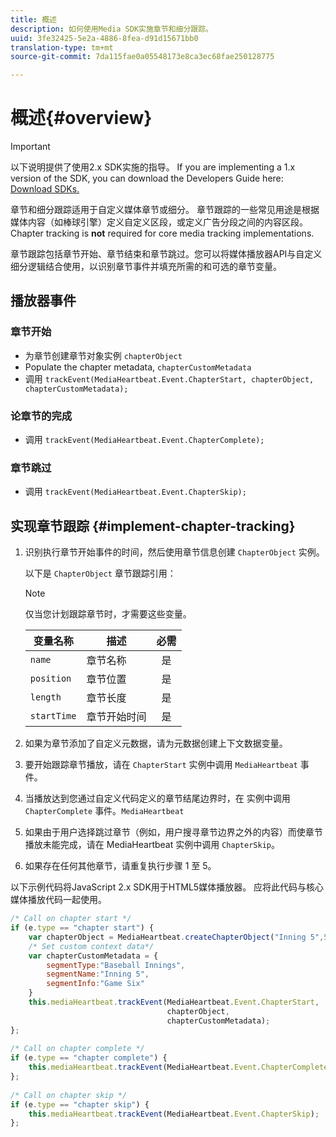 ```yaml
---
title: 概述
description: 如何使用Media SDK实施章节和细分跟踪。
uuid: 3fe32425-5e2a-4886-8fea-d91d15671bb0
translation-type: tm+mt
source-git-commit: 7da115fae0a05548173e8ca3ec68fae250128775

---
```



# 概述{#overview}

>[!IMPORTANT]
>
>以下说明提供了使用2.x SDK实施的指导。 If you are implementing a 1.x version of the SDK, you can download the Developers Guide here: [Download SDKs.](/help/sdk-implement/download-sdks.md)

章节和细分跟踪适用于自定义媒体章节或细分。 章节跟踪的一些常见用途是根据媒体内容（如棒球引擎）定义自定义区段，或定义广告分段之间的内容区段。 Chapter tracking is **not** required for core media tracking implementations.

章节跟踪包括章节开始、章节结束和章节跳过。您可以将媒体播放器API与自定义细分逻辑结合使用，以识别章节事件并填充所需的和可选的章节变量。

## 播放器事件

### 章节开始

* 为章节创建章节对象实例 `chapterObject`
* Populate the chapter metadata, `chapterCustomMetadata`
* 调用 `trackEvent(MediaHeartbeat.Event.ChapterStart, chapterObject, chapterCustomMetadata);`

### 论章节的完成

* 调用 `trackEvent(MediaHeartbeat.Event.ChapterComplete);`

### 章节跳过

* 调用 `trackEvent(MediaHeartbeat.Event.ChapterSkip);`

## 实现章节跟踪 {#implement-chapter-tracking}

1. 识别执行章节开始事件的时间，然后使用章节信息创建 `ChapterObject` 实例。

   以下是 `ChapterObject` 章节跟踪引用：

   >[!NOTE]
   >
   >仅当您计划跟踪章节时，才需要这些变量。

   | 变量名称 | 描述 | 必需 |
   | --- | --- | :---: |
   | `name` | 章节名称 | 是 |
   | `position` | 章节位置 | 是 |
   | `length` | 章节长度 | 是 |
   | `startTime` | 章节开始时间 | 是 |

1. 如果为章节添加了自定义元数据，请为元数据创建上下文数据变量。
1. 要开始跟踪章节播放，请在 `ChapterStart` 实例中调用 `MediaHeartbeat` 事件。
1. 当播放达到您通过自定义代码定义的章节结尾边界时，在 实例中调用 `ChapterComplete` 事件。`MediaHeartbeat`
1. 如果由于用户选择跳过章节（例如，用户搜寻章节边界之外的内容）而使章节播放未能完成，请在 MediaHeartbeat 实例中调用 `ChapterSkip`。
1. 如果存在任何其他章节，请重复执行步骤 1 至 5。

以下示例代码将JavaScript 2.x SDK用于HTML5媒体播放器。 应将此代码与核心媒体播放代码一起使用。

```js
/* Call on chapter start */ 
if (e.type == "chapter start") { 
    var chapterObject = MediaHeartbeat.createChapterObject("Inning 5",5,500,2500); 
    /* Set custom context data*/ 
    var chapterCustomMetadata = { 
        segmentType:"Baseball Innings", 
        segmentName:"Inning 5", 
        segmentInfo:"Game Six" 
    } 
    this.mediaHeartbeat.trackEvent(MediaHeartbeat.Event.ChapterStart,  
                                   chapterObject,  
                                   chapterCustomMetadata); 
}; 
 
/* Call on chapter complete */ 
if (e.type == "chapter complete") { 
    this.mediaHeartbeat.trackEvent(MediaHeartbeat.Event.ChapterComplete); 
}; 
 
/* Call on chapter skip */ 
if (e.type == "chapter skip") { 
    this.mediaHeartbeat.trackEvent(MediaHeartbeat.Event.ChapterSkip); 
}; 
```

